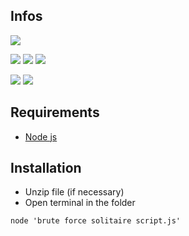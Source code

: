 ## Infos
[![](https://img.shields.io/github/languages/top/baramex/brute-force-english-solitaire?style=for-the-badge)]()

[![](https://img.shields.io/github/downloads/baramex/brute-force-english-solitaire/total.svg?style=for-the-badge)](https://github.com/baramex/brute-force-english-solitaire/releases/)
[![](https://img.shields.io/github/v/release/baramex/brute-force-english-solitaire.svg?style=for-the-badge&label=last%20release)](https://github.com/baramex/brute-force-english-solitaire/releases/latest/)
[![](https://img.shields.io/github/release-date/baramex/brute-force-english-solitaire.svg?style=for-the-badge&label=last%20release%20date)](https://github.com/baramex/brute-force-english-solitaire/releases/latest/)

[![](https://img.shields.io/github/license/baramex/brute-force-english-solitaire.svg?style=for-the-badge)](https://choosealicense.com/licenses/lgpl-3.0/)
[![](https://img.shields.io/badge/author-baramex-red?style=for-the-badge)](https://github.com/baramex/)

## Requirements
- [Node js](https://nodejs.org/en/download/)

## Installation
- Unzip file (if necessary)
- Open terminal in the folder
```cmd
node 'brute force solitaire script.js'
```
